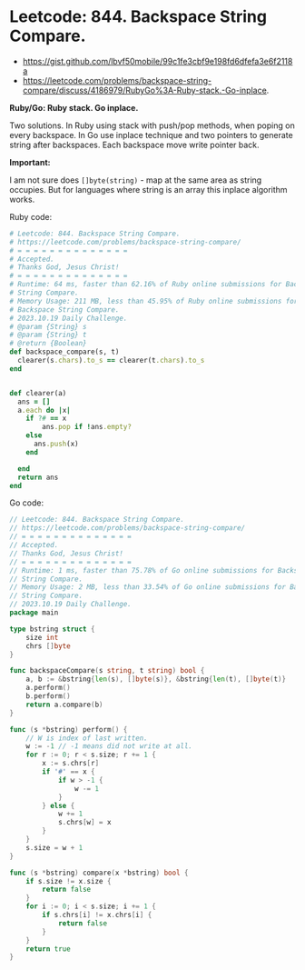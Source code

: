 # Leetcode: 844. Backspace String Compare.

- https://gist.github.com/lbvf50mobile/99c1fe3cbf9e198fd6dfefa3e6f2118a
- https://leetcode.com/problems/backspace-string-compare/discuss/4186979/RubyGo%3A-Ruby-stack.-Go-inplace.

**Ruby/Go: Ruby stack. Go inplace.**

Two solutions. In Ruby using stack with push/pop methods, when poping on every
backspace. In Go use inplace technique and two pointers to generate string after
backspaces. Each backspace move write pointer back.

**Important:**

I am not sure does `[]byte(string)` - map at the same area as string occupies.
But for languages where string is an array this inplace algorithm works.

Ruby code:
```Ruby
# Leetcode: 844. Backspace String Compare.
# https://leetcode.com/problems/backspace-string-compare/
# = = = = = = = = = = = = = =
# Accepted.
# Thanks God, Jesus Christ!
# = = = = = = = = = = = = = =
# Runtime: 64 ms, faster than 62.16% of Ruby online submissions for Backspace
# String Compare.
# Memory Usage: 211 MB, less than 45.95% of Ruby online submissions for
# Backspace String Compare.
# 2023.10.19 Daily Challenge.
# @param {String} s
# @param {String} t
# @return {Boolean}
def backspace_compare(s, t)
  clearer(s.chars).to_s == clearer(t.chars).to_s
end


def clearer(a)
  ans = []
  a.each do |x|
    if ?# == x 
        ans.pop if !ans.empty?
    else
      ans.push(x)
    end

  end
  return ans
end
```
Go code:
```Go
// Leetcode: 844. Backspace String Compare.
// https://leetcode.com/problems/backspace-string-compare/
// = = = = = = = = = = = = = =
// Accepted.
// Thanks God, Jesus Christ!
// = = = = = = = = = = = = = =
// Runtime: 1 ms, faster than 75.78% of Go online submissions for Backspace
// String Compare.
// Memory Usage: 2 MB, less than 33.54% of Go online submissions for Backspace
// String Compare.
// 2023.10.19 Daily Challenge.
package main

type bstring struct {
	size int
	chrs []byte
}

func backspaceCompare(s string, t string) bool {
	a, b := &bstring{len(s), []byte(s)}, &bstring{len(t), []byte(t)}
	a.perform()
	b.perform()
	return a.compare(b)
}

func (s *bstring) perform() {
	// W is index of last written.
	w := -1 // -1 means did not write at all.
	for r := 0; r < s.size; r += 1 {
		x := s.chrs[r]
		if '#' == x {
			if w > -1 {
				w -= 1
			}
		} else {
			w += 1
			s.chrs[w] = x
		}
	}
	s.size = w + 1
}

func (s *bstring) compare(x *bstring) bool {
	if s.size != x.size {
		return false
	}
	for i := 0; i < s.size; i += 1 {
		if s.chrs[i] != x.chrs[i] {
			return false
		}
	}
	return true
}
```
